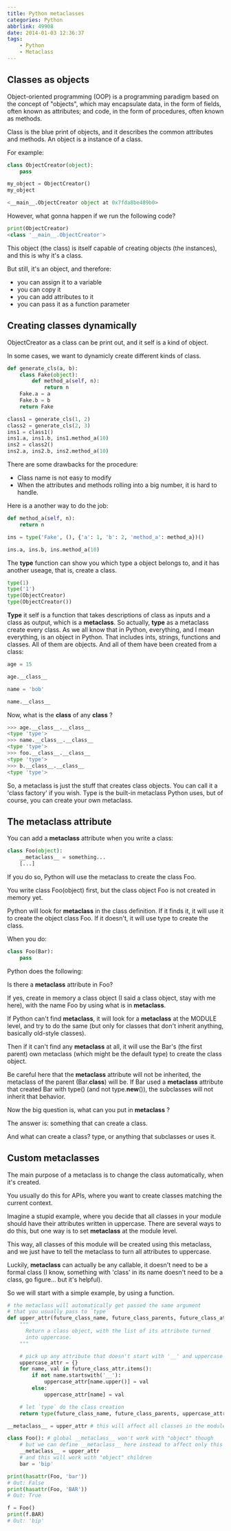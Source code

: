 ```yaml
---
title: Python metaclasses
categories: Python
abbrlink: 49908
date: 2014-01-03 12:36:37
tags:
    - Python
    - Metaclass
---
```


## Classes as objects

Object-oriented programming (OOP) is a programming paradigm based on the concept of "objects", which may encapsulate data, in the form of fields, often known as attributes; and code, in the form of procedures, often known as methods.

Class is the blue print of objects, and it describes the common attributes and methods. An object is a instance of a class.

For example:

```python
class ObjectCreator(object):
    pass

my_object = ObjectCreator()
my_object

<__main__.ObjectCreator object at 0x7fda8be489b0>
```

However, what gonna happen if we run the following code?

```python
print(ObjectCreator)
<class '__main__.ObjectCreator'>
```

This object (the class) is itself capable of creating objects (the instances), and this is why it's a class.

But still, it's an object, and therefore:

- you can assign it to a variable
- you can copy it
- you can add attributes to it
- you can pass it as a function parameter

## Creating classes dynamically

ObjectCreator as a class can be print out, and it self is a kind of object.

In some cases, we want to dynamicly create different kinds of class.

```python
def generate_cls(a, b):
    class Fake(object):
        def method_a(self, n):
            return n
    Fake.a = a
    Fake.b = b
    return Fake

class1 = generate_cls(1, 2)
class2 = generate_cls(2, 3)
ins1 = class1()
ins1.a, ins1.b, ins1.method_a(10)
ins2 = class2()
ins2.a, ins2.b, ins2.method_a(10)
```

There are some drawbacks for the procedure:

- Class name is not easy to modify
- When the attributes and methods rolling into a big number, it is hard to handle.

Here is a another way to do the job:

```python
def method_a(self, n):
    return n

ins = type('Fake', (), {'a': 1, 'b': 2, 'method_a': method_a})()

ins.a, ins.b, ins.method_a(10)
```

The **type** function can show you which type a object belongs to, and it has another useage, that is, create a class.

```python
type(1)
type('1')
type(ObjectCreator)
type(ObjectCreator())
```

**Type** it self is a function that takes descriptions of class as inputs and a class as output, which is a **metaclass**. So actually, **type** as a metaclass create every class. As we all know that in Python, everything, and I mean everything, is an object in Python. That includes ints, strings, functions and classes. All of them are objects. And all of them have been created from a class:

```python
age = 15

age.__class__

name = 'bob'

name.__class__

```

Now, what is the __class__ of any __class__ ?

```python
>>> age.__class__.__class__
<type 'type'>
>>> name.__class__.__class__
<type 'type'>
>>> foo.__class__.__class__
<type 'type'>
>>> b.__class__.__class__
<type 'type'>
```

So, a metaclass is just the stuff that creates class objects. You can call it a 'class factory' if you wish. Type is the built-in metaclass Python uses, but of course, you can create your own metaclass.

## The __metaclass__ attribute

You can add a __metaclass__ attribute when you write a class:

```python
class Foo(object):
    __metaclass__ = something...
    [...]
```

If you do so, Python will use the metaclass to create the class Foo.

You write class Foo(object) first, but the class object Foo is not created in memory yet.

Python will look for __metaclass__ in the class definition. If it finds it, it will use it to create the object class Foo. If it doesn't, it will use type to create the class.

When you do:

```python
class Foo(Bar):
    pass
```

Python does the following:

Is there a __metaclass__ attribute in Foo?

If yes, create in memory a class object (I said a class object, stay with me here), with the name Foo by using what is in __metaclass__.

If Python can't find __metaclass__, it will look for a __metaclass__ at the MODULE level, and try to do the same (but only for classes that don't inherit anything, basically old-style classes).

Then if it can't find any __metaclass__ at all, it will use the Bar's (the first parent) own metaclass (which might be the default type) to create the class object.

Be careful here that the __metaclass__ attribute will not be inherited, the metaclass of the parent (Bar.__class__) will be. If Bar used a __metaclass__ attribute that created Bar with type() (and not type.__new__()), the subclasses will not inherit that behavior.

Now the big question is, what can you put in __metaclass__ ?

The answer is: something that can create a class.

And what can create a class? type, or anything that subclasses or uses it.

## Custom metaclasses

The main purpose of a metaclass is to change the class automatically, when it's created.

You usually do this for APIs, where you want to create classes matching the current context.

Imagine a stupid example, where you decide that all classes in your module should have their attributes written in uppercase. There are several ways to do this, but one way is to set __metaclass__ at the module level.

This way, all classes of this module will be created using this metaclass, and we just have to tell the metaclass to turn all attributes to uppercase.

Luckily, __metaclass__ can actually be any callable, it doesn't need to be a formal class (I know, something with 'class' in its name doesn't need to be a class, go figure... but it's helpful).

So we will start with a simple example, by using a function.

```python
# the metaclass will automatically get passed the same argument
# that you usually pass to `type`
def upper_attr(future_class_name, future_class_parents, future_class_attr):
    """
      Return a class object, with the list of its attribute turned
      into uppercase.
    """

    # pick up any attribute that doesn't start with '__' and uppercase it
    uppercase_attr = {}
    for name, val in future_class_attr.items():
        if not name.startswith('__'):
            uppercase_attr[name.upper()] = val
        else:
            uppercase_attr[name] = val

    # let `type` do the class creation
    return type(future_class_name, future_class_parents, uppercase_attr)

__metaclass__ = upper_attr # this will affect all classes in the module

class Foo(): # global __metaclass__ won't work with "object" though
    # but we can define __metaclass__ here instead to affect only this class
    __metaclass__ = upper_attr
    # and this will work with "object" children
    bar = 'bip'

print(hasattr(Foo, 'bar'))
# Out: False
print(hasattr(Foo, 'BAR'))
# Out: True

f = Foo()
print(f.BAR)
# Out: 'bip'
```
